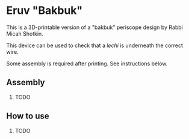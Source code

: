 # Eruv "Bakbuk"

This is a 3D-printable version of a "bakbuk" periscope design by Rabbi Micah Shotkin.

This device can be used to check that a _lechi_ is underneath the correct wire.

Some assembly is required after printing. See instructions below.

## Assembly

1. TODO

## How to use

1. TODO
